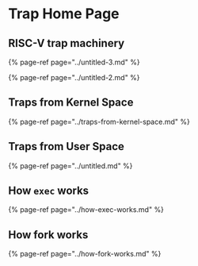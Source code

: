# Trap Home Page

## RISC-V trap machinery

{% page-ref page="../untitled-3.md" %}

{% page-ref page="../untitled-2.md" %}

## Traps from Kernel Space

{% page-ref page="../traps-from-kernel-space.md" %}

## Traps from User Space

{% page-ref page="../untitled.md" %}

## How `exec` works

{% page-ref page="../how-exec-works.md" %}

## How fork works

{% page-ref page="../how-fork-works.md" %}

